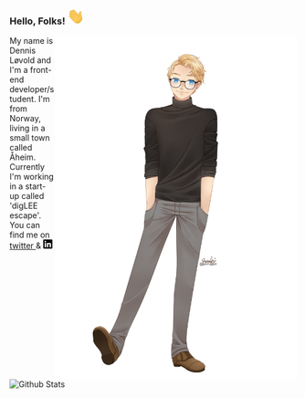 ### Hello, Folks! <img src="icons/wave.gif" width="30px">

<img align="right" width="425" src="images/dennis.png">

My name is Dennis Løvold and I'm a front-end developer/student. I'm from Norway, living in a small town called Åheim. Currently I'm working in a start-up called 'digLEE escape'. You can find me on <a href="https://twitter.com/d0tDennis">twitter
</svg></a> & <a href="https://www.linkedin.com/in/dotdennis/"><img alt="Drawn image of me" height="16px" src="icons/linkedin.svg"></a>

<img alt="Github Stats" width="400px" src="https://github-readme-stats.vercel.app/api?username=dotDennis&show_icons=true&theme=radical">

